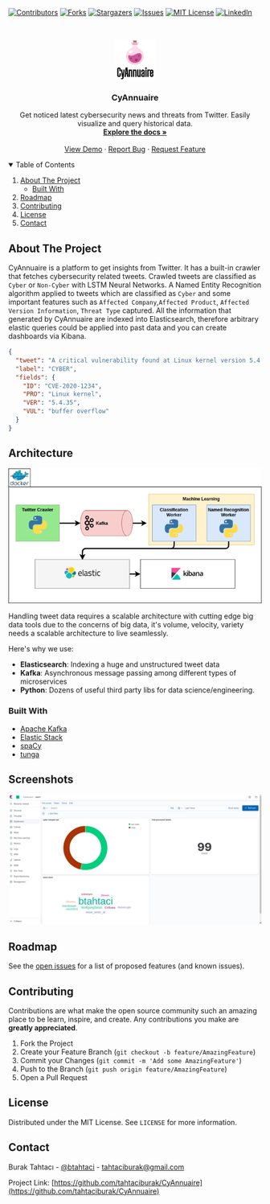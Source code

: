 [![Contributors][contributors-shield]][contributors-url]
[![Forks][forks-shield]][forks-url]
[![Stargazers][stars-shield]][stars-url]
[![Issues][issues-shield]][issues-url]
[![MIT License][license-shield]][license-url]
[![LinkedIn][linkedin-shield]][linkedin-url]


<!-- PROJECT LOGO -->
<br />
<p align="center">
  <a href="https://github.com/tahtaciburak/cyannuaire">
    <img src="img/logo.png" alt="Logo" width="80" height="80">
  </a>

  <h3 align="center">CyAnnuaire</h3>

  <p align="center">
    Get noticed latest cybersecurity news and threats from Twitter. Easily visualize and query historical data.
    <br />
    <a href="https://github.com/othneildrew/Best-README-Template"><strong>Explore the docs »</strong></a>
    <br />
    <br />
    <a href="https://github.com/othneildrew/Best-README-Template">View Demo</a>
    ·
    <a href="https://github.com/othneildrew/Best-README-Template/issues">Report Bug</a>
    ·
    <a href="https://github.com/othneildrew/Best-README-Template/issues">Request Feature</a>
  </p>
</p>



<!-- TABLE OF CONTENTS -->
<details open="open">
  <summary>Table of Contents</summary>
  <ol>
    <li>
      <a href="#about-the-project">About The Project</a>
      <ul>
        <li><a href="#built-with">Built With</a></li>
      </ul>
    </li>
    <li><a href="#roadmap">Roadmap</a></li>
    <li><a href="#contributing">Contributing</a></li>
    <li><a href="#license">License</a></li>
    <li><a href="#contact">Contact</a></li>
  </ol>
</details>



<!-- ABOUT THE PROJECT -->
## About The Project
CyAnnuaire is a platform to get insights from Twitter. It has a built-in crawler that fetches cybersecurity related tweets.
Crawled tweets are classified as `Cyber` or `Non-Cyber` with LSTM Neural Networks. A Named Entity Recognition algorithm applied to tweets
which are classified as `Cyber` and some important features such as `Affected Company`,`Affected Product`, `Affected Version Information`, `Threat Type` captured.
All the information that generated by CyAnnuaire are indexed into Elasticsearch, therefore arbitrary elastic queries could be applied
into past data and you can create dashboards via Kibana.

```json
{
  "tweet": "A critical vulnerability found at Linux kernel version 5.4.35 that may cause buffer overflow while reading configurations. More details at CVE-2020-1234.",
  "label": "CYBER",
  "fields": {
    "ID": "CVE-2020-1234",
    "PRO": "Linux kernel",
    "VER": "5.4.35",
    "VUL": "buffer overflow"
  }
}
```

## Architecture  
<div align="center">

[![CyAnnuaire Architecture][product-scheme]](https://github.com/tahtaciburak/CyAnnuaire)

</div>
Handling tweet data requires a scalable architecture with cutting edge big data tools due to the concerns of big data, it's volume, velocity, variety needs a scalable architecture to live seamlessly.

Here's why we use:
* **Elasticsearch**: Indexing a huge and unstructured tweet data
* **Kafka**: Asynchronous message passing among different types of microservices
* **Python**: Dozens of useful third party libs for data science/engineering.

### Built With
* [Apache Kafka](https://kafka.apache.org/)
* [Elastic Stack](https://www.elastic.co/elastic-stack)
* [spaCy](https://spacy.io/)
* [tunga](https://pypi.org/project/tunga/)


## Screenshots

<div align="center">

[![CyAnnuaire Screenshot][product-ss]](https://github.com/tahtaciburak/CyAnnuaire)

</div>


<!-- ROADMAP -->
## Roadmap

See the [open issues](https://github.com/othneildrew/Best-README-Template/issues) for a list of proposed features (and known issues).



<!-- CONTRIBUTING -->
## Contributing

Contributions are what make the open source community such an amazing place to be learn, inspire, and create. Any contributions you make are **greatly appreciated**.

1. Fork the Project
2. Create your Feature Branch (`git checkout -b feature/AmazingFeature`)
3. Commit your Changes (`git commit -m 'Add some AmazingFeature'`)
4. Push to the Branch (`git push origin feature/AmazingFeature`)
5. Open a Pull Request



<!-- LICENSE -->
## License

Distributed under the MIT License. See `LICENSE` for more information.



<!-- CONTACT -->
## Contact

Burak Tahtacı - [@btahtaci](https://twitter.com/btahtaci) - tahtaciburak@gmail.com

Project Link: [https://github.com/tahtaciburak/CyAnnuaire](https://github.com/tahtaciburak/CyAnnuaire)



<!-- MARKDOWN LINKS & IMAGES -->
<!-- https://www.markdownguide.org/basic-syntax/#reference-style-links -->
[contributors-shield]: https://img.shields.io/github/contributors/tahtaciburak/CyAnnuaire.svg?style=for-the-badge
[contributors-url]: https://github.com/tahtaciburak/CyAnnuaire/graphs/contributors
[forks-shield]: https://img.shields.io/github/forks/tahtaciburak/CyAnnuaire.svg?style=for-the-badge
[forks-url]: https://github.com/tahtaciburak/CyAnnuaire/network/members
[stars-shield]: https://img.shields.io/github/stars/tahtaciburak/CyAnnuaire.svg?style=for-the-badge
[stars-url]: https://github.com/tahtaciburak/CyAnnuaire/stargazers
[issues-shield]: https://img.shields.io/github/issues/tahtaciburak/CyAnnuaire.svg?style=for-the-badge
[issues-url]: https://github.com/tahtaciburak/CyAnnuaire/issues
[license-shield]: https://img.shields.io/github/license/tahtaciburak/CyAnnuaire?style=for-the-badge
[license-url]: https://github.com/tahtaciburak/CyAnnuaire/blob/master/LICENSE.txt
[linkedin-shield]: https://img.shields.io/badge/-LinkedIn-black.svg?style=for-the-badge&logo=linkedin&colorB=555
[linkedin-url]: https://linkedin.com/in/tahtaciburak
[product-ss]: img/ss1.jpeg
[product-scheme]: img/scheme.png
[logo]: img/logo.png